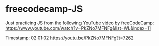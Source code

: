 # freecodecamp-JS

Just practicing JS from the following YouTube video by freeCodeCamp:
https://www.youtube.com/watch?v=PkZNo7MFNFg&list=WL&index=11

Timestamp: 02:01:02
https://youtu.be/PkZNo7MFNFg?t=7262
